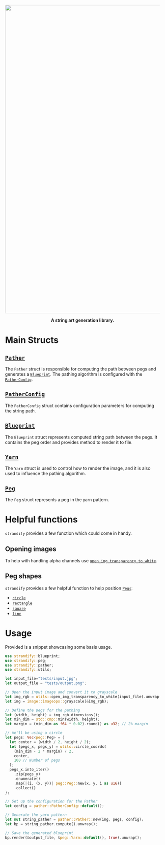 <p align="center"><img src="https://i.imgur.com/4jvon2p.png" width="1000"></p>
<p align="center"><b>A string art generation library.</b></p>

# Main Structs

## [`Pather`](crate::pather::Pather)

The `Pather` struct is responsible for computing the path between pegs and generates a [`Blueprint`](crate::blueprint::Blueprint). The pathing algorithm is configured with the [`PatherConfig`](crate::pather::PatherConfig).

## [`PatherConfig`](crate::pather::PatherConfig)

The `PatherConfig` struct contains configuration parameters for computing the string path.

## [`Blueprint`](crate::blueprint::Blueprint)

The `Blueprint` struct represents computed string path between the pegs. It contains the peg order and provides method to render it to file.

## [`Yarn`](crate::peg::Yarn)

The `Yarn` struct is used to control how to render the image, and it is also used to influence the pathing algorithm.

## [`Peg`](crate::peg::Peg)

The `Peg` struct represents a peg in the yarn pattern.

# Helpful functions

`strandify` provides a few function which could come in handy.

## Opening images

To help with handling alpha channels use [`open_img_transparency_to_white`](crate::utils::open_img_transparency_to_white).

## Peg shapes

`strandify` provides a few helpful function to help position [`Pegs`](crate::peg::Peg):

- [`circle`](crate::utils::circle_coords)
- [`rectangle`](crate::utils::rectangle_coords)
- [`square`](crate::utils::square_coords)
- [`line`](crate::utils::line_coords)

# Usage

Provided is a snippet showcasing some basis usage.

```rust
use strandify::blueprint;
use strandify::peg;
use strandify::pather;
use strandify::utils;

let input_file="tests/input.jpg";
let output_file = "tests/output.png";

// Open the input image and convert it to grayscale
let img_rgb = utils::open_img_transparency_to_white(input_file).unwrap();
let img = image::imageops::grayscale(&img_rgb);

// Define the pegs for the pathing
let (width, height) = img_rgb.dimensions();
let min_dim = std::cmp::min(width, height);
let margin = (min_dim as f64 * 0.02).round() as u32; // 2% margin

// We'll be using a circle
let pegs: Vec<peg::Peg> = {
  let center = (width / 2, height / 2);
  let (pegs_x, pegs_y) = utils::circle_coords(
    (min_dim - 2 * margin) / 2,
    center,
    100 // Number of pegs
  );
  pegs_x.into_iter()
    .zip(pegs_y)
    .enumerate()
    .map(|(i, (x, y))| peg::Peg::new(x, y, i as u16))
    .collect()
};

// Set up the configuration for the Pather
let config = pather::PatherConfig::default();

// Generate the yarn pattern
let mut string_pather = pather::Pather::new(img, pegs, config);
let bp = string_pather.compute().unwrap();

// Save the generated blueprint
bp.render(&output_file, &peg::Yarn::default(), true).unwrap();
```
